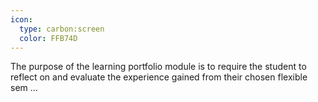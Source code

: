 ```yaml
---
icon:
  type: carbon:screen
  color: FFB74D
---
```


The purpose of the learning portfolio module is to require the student to reflect on and evaluate the experience gained from their chosen flexible sem ... 

